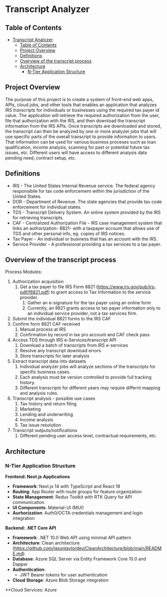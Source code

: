 # Transcript Analyzer

## Table of Contents

- [Transcript Analyzer](#transcript-analyzer)
  - [Table of Contents](#table-of-contents)
  - [Project Overview](#project-overview)
  - [Definitions](#definitions)
  - [Overview of the transcript process](#overview-of-the-transcript-process)
  - [Architecture](#architecture)
    - [N-Tier Application Structure](#n-tier-application-structure)


## Project Overview
The purpose of this project is to create a system of front-end web apps, APIs, cloud jobs, and other tools that enables an application that analyzes IRS transcripts for individuals or businesses using the required tax payer id value. The application will retrieve the required authorization from the user, file that authorization with the IRS, and then download the transcript information from the IRS APIs. Once transcripts are downloaded and stored, the transcript can then be analyzed by one or more analyzer jobs that will use specific parts of the overall transcript to provide information to users. That information can be used for various business proceses such as loan qualification, income analysis, scanning for past or potential future tax issues, etc. Different users will have access to different analysis data pending need, contract setup, etc.

## Definitions

* IRS - The United States Internal Revenue service. The federal agency responsibile for tax code enforcement within the jurisdiction of the United States.
* DOR - Department of Revenue. The state agencies that provide tax code enforcement for individual states.
* TDS - Transcript Delivery System. An online system provided by the IRS for retrieving transcripts.
* CAF - Centralized Authorization File - IRS case management system that links an authorization- 8821- with a taxpayer account that allows use of TDS and other personal info, eg. copies of IRS notices.
* Tax Payer - An individual or business that has an account with the IRS.
* Service Provider - A professional providing a tax services to a tax payer.

## Overview of the transcript process

Process Modules:

1. Authorization acquisition
   1. Get a tax payer to file IRS Form 8821 (https://www.irs.gov/pub/irs-pdf/f8821.pdf) to grant access to Tax Information to the service provider.
      1. Gather an e-signature for the tax payer using an online form
      2. Currently, an 8821 grants access to tax payer information only to an individual service provider, not a tax services firm.
2. Submit the individual 8821 forms to the IRS CAF
3. Confirm form 8821 CAF received
   1. Manual process at IRS
   2. Confirmation by record in tax pro account and CAF check pass
4. Access TDS through IRS e-Services/transcript API
   1. Download a batch of transcripts from IRS e-services
   2. Resolve any transcript download errors
   3. Store transcripts for later analysis
5. Extract transcript data into datasets
   1. Individual analyzer jobs will analyze sections of the transcripts for specific business cases.
   2. Each analysis must be version controlled to provide full tracking history.
   3. Different transcripts for different years may require differnt mapping and analysis rules.
6. Transcript analysis - possible use cases
   1. Tax history and return filing
   2. Marketing
   3. Lending and underwriting
   4. Income analysis
   5. Tax issue resolution
7. Transcript outputs/notifications
   1. Different pending user access level, contractual requirements, etc.
   

## Architecture

### N-Tier Application Structure

**Frontend: Next.js Applications**
- **Framework**: Next.js 14 with TypeScript and React 18
- **Routing**: App Router with route groups for feature organization
- **State Management**: Redux Toolkit with RTK Query for API communication
- **UI Components**: Material-UI (MUI)
- **Aurhorization**: Auth0/OCTA credentials management and login integration

**Backend: .NET Core API**
- **Framework**: .NET 10.0 Web API using minimal API pattern
- **Architecture**: Clean architecture (https://github.com/jasontaylordev/CleanArchitecture/blob/main/README.md)
- **Database**: Azure SQL Server via Entity Framework Core 10.0 and Dapper
- **Authentication**:
  - JWT Bearer tokens for user authentication
- **Cloud Storage**: Azure Blob Storage integration

**Cloud Services: Azure
